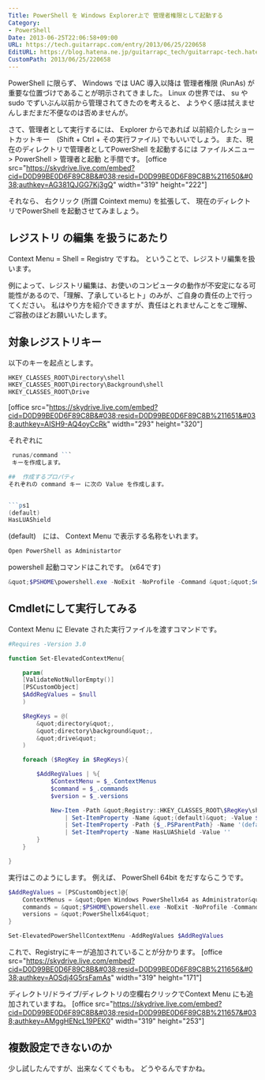 ```yaml
---
Title: PowerShell を Windows Explorer上で 管理者権限として起動する
Category:
- PowerShell
Date: 2013-06-25T22:06:58+09:00
URL: https://tech.guitarrapc.com/entry/2013/06/25/220658
EditURL: https://blog.hatena.ne.jp/guitarrapc_tech/guitarrapc-tech.hatenablog.com/atom/entry/11696248318757675736
CustomPath: 2013/06/25/220658
---
```


PowerShell に限らず、 Windows では UAC 導入以降は 管理者権限 (RunAs) が重要な位置づけであることが明示されてきました。
Linux の世界では、 su や sudo でずいぶん以前から管理されてきたのを考えると、 ようやく感は拭えませんしまだまだ不便なのは否めませんが。

さて、管理者として実行するには、 Explorer からであれば 以前紹介したショートカットキー　(Shift + Ctrl + その実行ファイル) でもいいでしょう。
また、現在のディレクトリで管理者としてPowerShell を起動するには ファイルメニュー &gt; PowerShell &gt; 管理者と起動 と手間です。
[office src="https://skydrive.live.com/embed?cid=D0D99BE0D6F89C8B&#038;resid=D0D99BE0D6F89C8B%211650&#038;authkey=AG381QJGG7Kj3gQ" width="319" height="222"]

それなら、 右クリック (所謂 Cointext memu) を拡張して、 現在のディレクトリでPowerShell を起動させてみましょう。



##  レジストリ の編集 を扱うにあたり
Context Menu = Shell = Registry ですね。
ということで、レジストリ編集を扱います。

例によって、レジストリ編集は、お使いのコンピュータの動作が不安定になる可能性があるので、「理解、了承しているヒト」のみが、ご自身の責任の上で行ってください。
私はやり方を紹介できますが、責任はとれませんことをご理解、ご容赦のほどお願いいたします。

## 対象レジストリキー
以下のキーを起点とします。

```ps1
HKEY_CLASSES_ROOT\Directory\shell
HKEY_CLASSES_ROOT\Directory\Background\shell
HKEY_CLASSES_ROOT\Drive
```


[office src="https://skydrive.live.com/embed?cid=D0D99BE0D6F89C8B&#038;resid=D0D99BE0D6F89C8B%211651&#038;authkey=AISH9-AQ4oyCcRk" width="293" height="320"]

それぞれに
```ps1
 runas/command ```
 キーを作成します。

##  作成するプロパティ
それぞれの command キー に次の Value を作成します。


```ps1
(default)
HasLUAShield
```


(default)　には、 Context Menu で表示する名称をいれます。

```ps1
Open PowerShell as Administartor
```


powershell 起動コマンドはこれです。 (x64です)

```ps1
&quot;$PSHOME\powershell.exe -NoExit -NoProfile -Command &quot;&quot;Set-Location '%V'&quot;&quot;&quot;
```


## Cmdletにして実行してみる

Context Menu に Elevate された実行ファイルを渡すコマンドです。

```ps1
#Requires -Version 3.0

function Set-ElevatedContextMenu{

	param(
	[ValidateNotNullorEmpty()]
	[PSCustomObject]
	$AddRegValues = $null
	)

	$RegKeys = @(
		&quot;directory&quot;,
		&quot;directory\background&quot;,
		&quot;drive&quot;
	)

	foreach ($RegKey in $RegKeys){

		$AddRegValues | %{
			$ContextMenu = $_.ContextMenus
			$command = $_.commands
			$version = $_.versions

			New-Item -Path &quot;Registry::HKEY_CLASSES_ROOT\$RegKey\shell&quot; -Name runas\command -Force `
				| Set-ItemProperty -Name &quot;(default)&quot; -Value $command -PassThru `
				| Set-ItemProperty -Path {$_.PSParentPath} -Name '(default)' -Value $ContextMenu -PassThru `
				| Set-ItemProperty -Name HasLUAShield -Value ''
		}
	}

}
```



実行はこのようにします。
例えば、 PowerShell 64bit をだすならこうです。

```ps1
$AddRegValues = [PSCustomObject]@{
	ContextMenus = &quot;Open Windows PowerShellx64 as Administrator&quot;
	commands = &quot;$PSHOME\powershell.exe -NoExit -NoProfile -Command &quot;&quot;Set-Location '%V'&quot;&quot;&quot;
	versions = &quot;PowerShellx64&quot;
}

Set-ElevatedPowerShellContextMenu -AddRegValues $AddRegValues
```



これで、Registryにキーが追加されていることが分かります。
[office src="https://skydrive.live.com/embed?cid=D0D99BE0D6F89C8B&#038;resid=D0D99BE0D6F89C8B%211656&#038;authkey=AOSdj4G5rsFamAs" width="319" height="171"]

ディレクトリ/ドライブ/ディレクトリの空欄右クリックでContext Menu にも追加されていますね。
[office src="https://skydrive.live.com/embed?cid=D0D99BE0D6F89C8B&#038;resid=D0D99BE0D6F89C8B%211657&#038;authkey=AMggHENcL19PEK0" width="319" height="253"]

## 複数設定できないのか
少し試したんですが、出来なくてぐもも。
どうやるんですかね。
